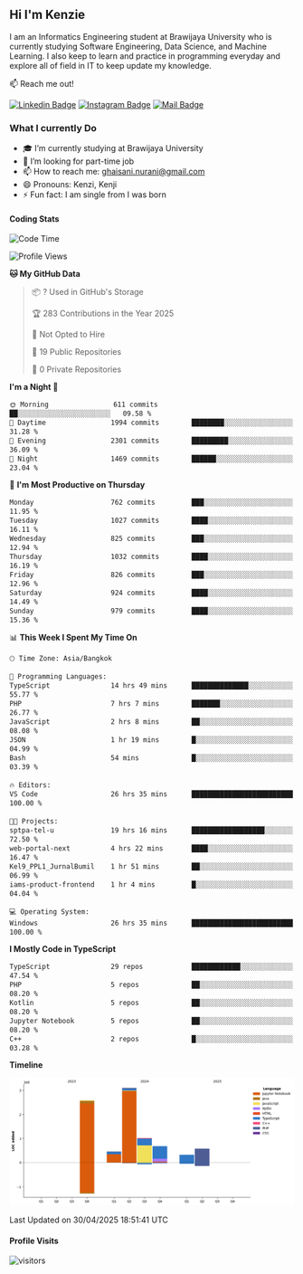 ## Hi I'm Kenzie


I am an Informatics Engineering student at Brawijaya University who is currently studying Software Engineering, Data Science, and Machine Learning. I also keep to learn and practice in programming everyday and explore all of field in IT to keep update my knowledge.

:mailbox: Reach me out!

[![Linkedin Badge](https://img.shields.io/badge/-Kenzie_Taqiyassar-0e76a8?style=flat&labelColor=0e76a8&logo=linkedin&logoColor=white)](https://www.linkedin.com/in/kenzie-taqiyassar-37458b1aa/) 
[![Instagram Badge](https://img.shields.io/badge/-@__kenziehh_-e84393?style=flat&labelColor=e84393&logo=instagram&logoColor=white)](https://www.instagram.com/_kenziehh/) 
[![Mail Badge](https://img.shields.io/badge/-ghaisani.nurani-c0392b?style=flat&labelColor=c0392b&logo=gmail&logoColor=white)](mailto:ghaisani.nurani@gmail.com)

### What I currently Do

- 🎓 I’m currently studying at Brawijaya University
- 💼 I’m looking for part-time job
- 📫 How to reach me: ghaisani.nurani@gmail.com
- 😄 Pronouns: Kenzi, Kenji
- ⚡ Fun fact: I am single from I was born

#### Coding Stats
<!--START_SECTION:waka-->
![Code Time](http://img.shields.io/badge/Code%20Time-1%2C236%20hrs%2042%20mins-blue)

![Profile Views](http://img.shields.io/badge/Profile%20Views-0-blue)

**🐱 My GitHub Data** 

> 📦 ? Used in GitHub's Storage 
 > 
> 🏆 283 Contributions in the Year 2025
 > 
> 🚫 Not Opted to Hire
 > 
> 📜 19 Public Repositories 
 > 
> 🔑 0 Private Repositories 
 > 
**I'm a Night 🦉** 

```text
🌞 Morning                611 commits         ██░░░░░░░░░░░░░░░░░░░░░░░   09.58 % 
🌆 Daytime                1994 commits        ████████░░░░░░░░░░░░░░░░░   31.28 % 
🌃 Evening                2301 commits        █████████░░░░░░░░░░░░░░░░   36.09 % 
🌙 Night                  1469 commits        ██████░░░░░░░░░░░░░░░░░░░   23.04 % 
```
📅 **I'm Most Productive on Thursday** 

```text
Monday                   762 commits         ███░░░░░░░░░░░░░░░░░░░░░░   11.95 % 
Tuesday                  1027 commits        ████░░░░░░░░░░░░░░░░░░░░░   16.11 % 
Wednesday                825 commits         ███░░░░░░░░░░░░░░░░░░░░░░   12.94 % 
Thursday                 1032 commits        ████░░░░░░░░░░░░░░░░░░░░░   16.19 % 
Friday                   826 commits         ███░░░░░░░░░░░░░░░░░░░░░░   12.96 % 
Saturday                 924 commits         ████░░░░░░░░░░░░░░░░░░░░░   14.49 % 
Sunday                   979 commits         ████░░░░░░░░░░░░░░░░░░░░░   15.36 % 
```


📊 **This Week I Spent My Time On** 

```text
🕑︎ Time Zone: Asia/Bangkok

💬 Programming Languages: 
TypeScript               14 hrs 49 mins      ██████████████░░░░░░░░░░░   55.77 % 
PHP                      7 hrs 7 mins        ███████░░░░░░░░░░░░░░░░░░   26.77 % 
JavaScript               2 hrs 8 mins        ██░░░░░░░░░░░░░░░░░░░░░░░   08.08 % 
JSON                     1 hr 19 mins        █░░░░░░░░░░░░░░░░░░░░░░░░   04.99 % 
Bash                     54 mins             █░░░░░░░░░░░░░░░░░░░░░░░░   03.39 % 

🔥 Editors: 
VS Code                  26 hrs 35 mins      █████████████████████████   100.00 % 

🐱‍💻 Projects: 
sptpa-tel-u              19 hrs 16 mins      ██████████████████░░░░░░░   72.50 % 
web-portal-next          4 hrs 22 mins       ████░░░░░░░░░░░░░░░░░░░░░   16.47 % 
Kel9_PPL1_JurnalBumil    1 hr 51 mins        ██░░░░░░░░░░░░░░░░░░░░░░░   06.99 % 
iams-product-frontend    1 hr 4 mins         █░░░░░░░░░░░░░░░░░░░░░░░░   04.04 % 

💻 Operating System: 
Windows                  26 hrs 35 mins      █████████████████████████   100.00 % 
```

**I Mostly Code in TypeScript** 

```text
TypeScript               29 repos            ████████████░░░░░░░░░░░░░   47.54 % 
PHP                      5 repos             ██░░░░░░░░░░░░░░░░░░░░░░░   08.20 % 
Kotlin                   5 repos             ██░░░░░░░░░░░░░░░░░░░░░░░   08.20 % 
Jupyter Notebook         5 repos             ██░░░░░░░░░░░░░░░░░░░░░░░   08.20 % 
C++                      2 repos             █░░░░░░░░░░░░░░░░░░░░░░░░   03.28 % 
```



**Timeline**

![Lines of Code chart](https://raw.githubusercontent.com/kenziehh/kenziehh/master/assets/bar_graph.png)


 Last Updated on 30/04/2025 18:51:41 UTC
<!--END_SECTION:waka-->


#### Profile Visits

![visitors](https://visitor-badge.glitch.me/badge?page_id=kenziehh.kenziehh)





